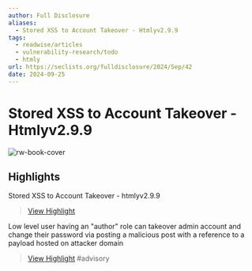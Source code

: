 ```yaml
---
author: Full Disclosure
aliases:
  - Stored XSS to Account Takeover - Htmlyv2.9.9
tags:
  - readwise/articles
  - vulnerability-research/todo
  - htmly
url: https://seclists.org/fulldisclosure/2024/Sep/42
date: 2024-09-25
---
```

# Stored XSS to Account Takeover - Htmlyv2.9.9

![rw-book-cover](https://seclists.org/shared/images/tiny-eyeicon.png)

## Highlights


Stored XSS to Account Takeover - htmlyv2.9.9
> [View Highlight](https://read.readwise.io/read/01j8jbwsdg7w1gah6txv2f2mzt)



Low level user having an "author" role can takeover admin account and change their password via posting a malicious post with a reference to a payload hosted on attacker domain
> [View Highlight](https://read.readwise.io/read/01j8jbx8dqjnqekvpxvmde6f0r)
> #advisory

